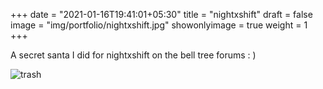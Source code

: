 +++
date = "2021-01-16T19:41:01+05:30"
title = "nightxshift"
draft = false
image = "img/portfolio/nightxshift.jpg"
showonlyimage = true
weight = 1
+++

A secret santa I did for nightxshift on the bell tree forums : )

![trash](/img/portfolio/nightxshift.jpg)
